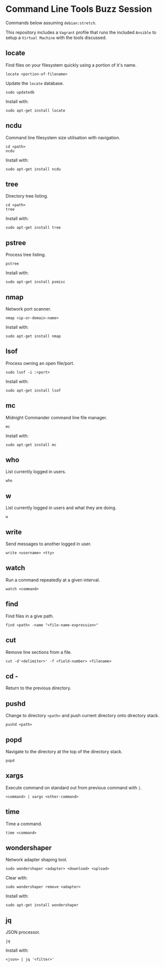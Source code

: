 # Command Line Tools Buzz Session

Commands below assuming `debian:stretch`.

This repository includes a `Vagrant` profile that runs the included `Ansible` to setup a `Virtual Machine` with the tools discussed.

## locate

Find files on your filesystem quickly using a portion of it's name.

```
locate <portion-of-filename>
```

Update the `locate` database.

```
sudo updatedb
```

Install with:

```
sudo apt-get install locate
```

## ncdu

Command line filesystem size utilisation with navigation.

```
cd <path>
ncdu
```

Install with:

```
sudo apt-get install ncdu
```

## tree

Directory tree listing.

```
cd <path>
tree
```

Install with:

```
sudo apt-get install tree
```

## pstree

Process tree listing.

```
pstree
```

Install with:

```
sudo apt-get install psmisc
```

## nmap

Network port scanner.

```
nmap <ip-or-domain-name>
```

Install with:

```
sudo apt-get install nmap
```

## lsof

Process owning an open file/port.

```
sudo lsof -i :<port>
```

Install with:

```
sudo apt-get install lsof
```

## mc

Midnight Commander command line file manager.

```
mc
```

Install with:

```
sudo apt-get install mc
```

## who

List currently logged in users.

```
who
```

## w

List currently logged in users and what they are doing.

```
w
```

## write

Send messages to another logged in user.

```
write <username> <tty>
```

## watch

Run a command repeatedly at a given interval.

```
watch <command>
```

## find

Find files in a give path.

```
find <path> -name "<file-name-expression>"
```

## cut

Remove line sections from a file.

```
cut -d'<delimiter>' -f <field-number> <filename>
```

## cd -

Return to the previous directory.

## pushd

Change to directory `<path>` and push current directory onto directory stack.

```
pushd <path>
```

## popd

Navigate to the directory at the top of the directory stack.

```
popd
```

## xargs

Execute command on standard out from previous command with `|`.

```
<command> | xargs <other-command>
```

## time

Time a command.

```
time <command>
```

## wondershaper

Network adapter shaping tool.

```
sudo wondershaper <adapter> <download> <upload>
```

Clear with:

```
sudo wondershaper remove <adapter>
```

Install with:

```
sudo apt-get install wondershaper
```

## jq

JSON processor.

```
jq
```

Install with:

```
<json> | jq '<filter>'
```
